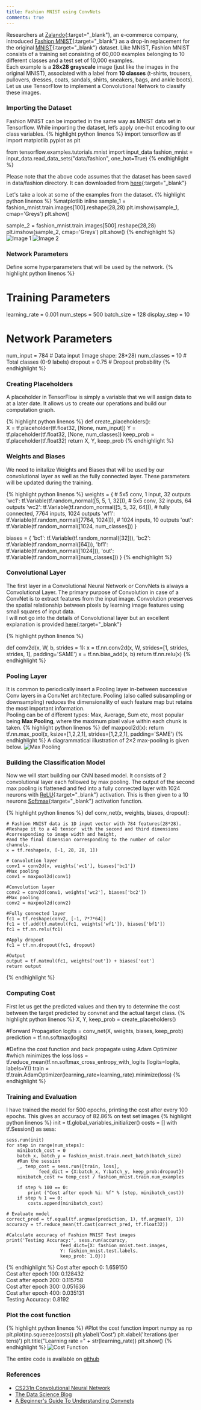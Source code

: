 ```yaml
---
title: Fashion MNIST using ConvNets
comments: true
---
```


Researchers at [Zalando](http://www.zalando.com/){:target="_blank"}, an e-commerce company, introduced [Fashion MNIST](https://github.com/zalandoresearch/fashion-mnist){:target="_blank"} as a drop-in replacement for the original [MNIST](http://yann.lecun.com/exdb/mnist/){:target="_blank"} dataset. Like MNIST, Fashion MNIST consists of a training set consisting of 60,000 examples belonging to 10 different classes and a test set of 10,000 examples.  
Each example is a **28x28 grayscale** image (just like the images in the original MNIST), associated with a label from **10 classes** (t-shirts, trousers, pullovers, dresses, coats, sandals, shirts, sneakers, bags, and ankle boots).  
Let us use TensorFlow to implement a Convolutional Network to classify these images.

### Importing the Dataset
Fashion MNIST can be imported in the same way as MNIST data set in Tensorflow. While importing the dataset, let’s apply one-hot encoding to our class variables.
{% highlight python linenos %}
import tensorflow as tf
import matplotlib.pyplot as plt

from tensorflow.examples.tutorials.mnist import input_data
fashion_mnist = input_data.read_data_sets("data/fashion", one_hot=True)
{% endhighlight %}

Please note that the above code assumes that the dataset has been saved in data/fashion directory. It can downloaded from [here](https://github.com/zalandoresearch/fashion-mnist#get-the-data){:target="_blank"}

Let's take a look at some of the examples from the dataset.
{% highlight python linenos %}
%matplotlib inline
sample_1 = fashion_mnist.train.images[100].reshape(28,28)
plt.imshow(sample_1, cmap='Greys')
plt.show()

sample_2 = fashion_mnist.train.images[500].reshape(28,28)
plt.imshow(sample_2, cmap='Greys')
plt.show()
{% endhighlight %}
![Image 1](/img/fashion_mnist_1.png "Image 1") ![Image 2](/img/fashion_mnist_2.png "Image 2")
### Network Parameters
Define some hyperparameters that will be used by the network.
{% highlight python linenos %}
# Training Parameters
learning_rate = 0.001
num_steps = 500
batch_size = 128
display_step = 10

# Network Parameters
num_input = 784 # Data input (Image shape: 28*28)
num_classes = 10 # Total classes (0-9 labels)
dropout = 0.75 # Dropout probability
{% endhighlight %}

### Creating Placeholders
A placeholder in TensorFlow is simply a variable that we will assign data to at a later date. It allows us to create our operations and build our computation graph.

{% highlight python linenos %}
def create_placeholders():  
    X = tf.placeholder(tf.float32, [None, num_input])
    Y = tf.placeholder(tf.float32, [None, num_classes])
    keep_prob = tf.placeholder(tf.float32)
    return X, Y, keep_prob
{% endhighlight %}

### Weights and Biases
We need to initalize Weights and Biases that will be used by our convolutional layer as well as the fully connected layer. These parameters will be updated during the training.

{% highlight python linenos %}
weights = {
    # 5x5 conv, 1 input, 32 outputs
    'wc1': tf.Variable(tf.random_normal([5, 5, 1, 32])),
    # 5x5 conv, 32 inputs, 64 outputs
    'wc2': tf.Variable(tf.random_normal([5, 5, 32, 64])),
    # fully connected, 7*7*64 inputs, 1024 outputs
    'wf1': tf.Variable(tf.random_normal([7*7*64, 1024])),
    # 1024 inputs, 10 outputs
    'out': tf.Variable(tf.random_normal([1024, num_classes]))
}

biases = {
    'bc1': tf.Variable(tf.random_normal([32])),
    'bc2': tf.Variable(tf.random_normal([64])),
    'bf1': tf.Variable(tf.random_normal([1024])),
    'out': tf.Variable(tf.random_normal([num_classes]))
}
{% endhighlight %}

### Convolutional Layer
The first layer in a Convolutional Neural Network or ConvNets is always a Convolutional Layer. The primary purpose of Convolution in case of a ConvNet is to extract features from the input image. Convolution preserves the spatial relationship between pixels by learning image features using small squares of input data.  
I will not go into the details of Convolutional layer but an excellent explanation is provided [here](https://adeshpande3.github.io/adeshpande3.github.io/A-Beginner's-Guide-To-Understanding-Convolutional-Neural-Networks/){:target="_blank"}

{% highlight python linenos %}

def conv2d(x, W, b, strides = 1):
    x = tf.nn.conv2d(x, W, strides=[1, strides, strides, 1], 
    		padding='SAME')
    x = tf.nn.bias_add(x, b)
    return tf.nn.relu(x)
{% endhighlight %}

### Pooling Layer
It is common to periodically insert a Pooling layer in-between successive Conv layers in a ConvNet architecture. Pooling (also called subsampling or downsampling) reduces the dimensionality of each feature map but retains the most important information.   
Pooling can be of different types: Max, Average, Sum etc, most popular being **Max Pooling**, where the maximum pixel value within each chunk is taken. 
{% highlight python linenos %}
def maxpool2d(x):
    return tf.nn.max_pool(x, ksize=[1,2,2,1], strides=[1,2,2,1], 
    			padding='SAME')
{% endhighlight %}
A diagrammatical illustration of 2×2 max-pooling is given below.
![Max Pooling](/img/fashion_mnist_3.png "Max Pooling")

### Building the Classification Model
Now we will start building our CNN based model. It consists of 2 convolutional layer each followed by max pooling. The output of the second max pooling is flattened and fed into a fully connected layer with 1024 neurons with [ReLU](https://en.wikipedia.org/wiki/Rectifier_(neural_networks)){:target="_blank"} activation. This is then given to a 10 neurons [Softmax](https://en.wikipedia.org/wiki/Softmax_function){:target="_blank"} activation function.

{% highlight python linenos %}
def conv_net(x, weights, biases, dropout):
    
    # Fashion MNIST data is 1D input vector with 784 features(28*28).
    #Reshape it to a 4D tensor  with the second and third dimensions 
    #corresponding to image width and height,
    #and the final dimension corresponding to the number of color channels.
    x = tf.reshape(x, [-1, 28, 28, 1])
    
    # Convolution layer
    conv1 = conv2d(x, weights['wc1'], biases['bc1'])
    #Max pooling
    conv1 = maxpool2d(conv1)
    
    #Convolution layer
    conv2 = conv2d(conv1, weights['wc2'], biases['bc2'])
    #Max pooling
    conv2 = maxpool2d(conv2)
    
    #Fully connected layer
    fc1 = tf.reshape(conv2, [-1, 7*7*64])
    fc1 = tf.add(tf.matmul(fc1, weights['wf1']), biases['bf1'])
    fc1 = tf.nn.relu(fc1)
    
    #Apply dropout
    fc1 = tf.nn.dropout(fc1, dropout)
    
    #Output
    output = tf.matmul(fc1, weights['out']) + biases['out']
    return output
{% endhighlight %}

### Computing Cost
First let us get the predicted values and then try to determine the cost between the target predicted by convnet and the actual target class.
{% highlight python linenos %}
X, Y, keep_prob = create_placeholders()

#Forward Propagation
logits = conv_net(X, weights, biases, keep_prob)
prediction = tf.nn.softmax(logits)

#Define the cost function and back propagate using Adam Optimizer 
#which minimizes the loss
loss = tf.reduce_mean(tf.nn.softmax_cross_entropy_with_logits
            (logits=logits, labels=Y))
train = tf.train.AdamOptimizer(learning_rate=learning_rate).minimize(loss)
{% endhighlight %}

### Training and Evaluation
I have trained the model for 500 epochs, printing the cost after every 100 epochs. This gives an accuracy of 82.86% on test set images
{% highlight python linenos %}
init = tf.global_variables_initializer()
costs = []
with tf.Session() as sess:
    
    sess.run(init)
    for step in range(num_steps):
        minibatch_cost = 0
        batch_x, batch_y = fashion_mnist.train.next_batch(batch_size)
        #Run the session
        _, temp_cost = sess.run([train, loss], 
                feed_dict = {X:batch_x, Y:batch_y, keep_prob:dropout})
        minibatch_cost += temp_cost / fashion_mnist.train.num_examples
        
        if step % 100 == 0:
            print ("Cost after epoch %i: %f" % (step, minibatch_cost))
        if step % 1 == 0:
            costs.append(minibatch_cost)
        
    # Evaluate model
    correct_pred = tf.equal(tf.argmax(prediction, 1), tf.argmax(Y, 1))
    accuracy = tf.reduce_mean(tf.cast(correct_pred, tf.float32))
    
    #Calculate accuracy of Fashion MNIST Test images
    print('Testing Accuracy:', sess.run(accuracy, 
                        feed_dict={X: fashion_mnist.test.images,
                        Y: fashion_mnist.test.labels,
                        keep_prob: 1.0}))
{% endhighlight %}
Cost after epoch 0: 1.659150      
Cost after epoch 100: 0.128432      
Cost after epoch 200: 0.115758      
Cost after epoch 300: 0.051636      
Cost after epoch 400: 0.035131      
Testing Accuracy: 0.8192  

### Plot the cost function

{% highlight python linenos %}
#Plot the cost function
import numpy as np
plt.plot(np.squeeze(costs))
plt.ylabel('Cost')
plt.xlabel('Iterations (per tens)')
plt.title("Learning rate =" + str(learning_rate))
plt.show()
{% endhighlight %}
![Cost Function](/img/fashion_mnist_4.png "Cost Function")

The entire code is available on [github](https://github.com/jinudaniel/fashion-mnist/blob/master/fashion_mnist_convnet.ipynb)

### References
* [CS231n Convolutional Neural Network](http://cs231n.github.io/convolutional-networks/)
* [The Data Science Blog](https://ujjwalkarn.me/2016/08/11/intuitive-explanation-convnets/)
* [A Beginner's Guide To Understanding Convnets](https://adeshpande3.github.io/adeshpande3.github.io/A-Beginner's-Guide-To-Understanding-Convolutional-Neural-Networks/)